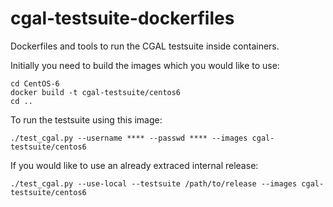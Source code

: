 cgal-testsuite-dockerfiles
==========================

Dockerfiles and tools to run the CGAL testsuite inside containers.

Initially you need to build the images which you would like to use:

    cd CentOS-6
    docker build -t cgal-testsuite/centos6
    cd ..

To run the testsuite using this image:

    ./test_cgal.py --username **** --passwd **** --images cgal-testsuite/centos6

If you would like to use an already extraced internal release:

    ./test_cgal.py --use-local --testsuite /path/to/release --images cgal-testsuite/centos6
